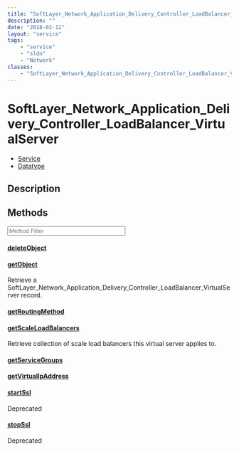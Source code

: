 ```yaml
---
title: "SoftLayer_Network_Application_Delivery_Controller_LoadBalancer_VirtualServer"
description: ""
date: "2018-02-12"
layout: "service"
tags:
    - "service"
    - "sldn"
    - "Network"
classes:
    - "SoftLayer_Network_Application_Delivery_Controller_LoadBalancer_VirtualServer"
---
```

# SoftLayer_Network_Application_Delivery_Controller_LoadBalancer_VirtualServer
<div id='service-datatype'>
    <ul id='sldn-reference-tabs'>
    <li id='service'> <a href='/reference/services/SoftLayer_Network_Application_Delivery_Controller_LoadBalancer_VirtualServer' >Service</a></li>    <li id='datatype'> <a href='/reference/datatypes/SoftLayer_Network_Application_Delivery_Controller_LoadBalancer_VirtualServer' >Datatype</a></li>
    </ul>
</div>

## Description






        
<div id="properties" class="content service-content">

## Methods

<div class="view-filters">
    <div class="clearfix">
        <div class="search-input-box">
            <input placeholder="Method Filter" onkeyup="titleSearch(inputId='edit-combine', divId='method-div', elementClass='method-row')" 
                type="text" id="edit-combine" value="" size="30" maxlength="128" class="form-text">
        </div>
    </div>
</div>

<div id="method-div">

<div class="method-row">

#### [deleteObject](/reference/services/SoftLayer_Network_Application_Delivery_Controller_LoadBalancer_VirtualServer/deleteObject)


</div>

<div class="method-row">

#### [getObject](/reference/services/SoftLayer_Network_Application_Delivery_Controller_LoadBalancer_VirtualServer/getObject)
Retrieve a SoftLayer_Network_Application_Delivery_Controller_LoadBalancer_VirtualServer record.

</div>

<div class="method-row">

#### [getRoutingMethod](/reference/services/SoftLayer_Network_Application_Delivery_Controller_LoadBalancer_VirtualServer/getRoutingMethod)


</div>

<div class="method-row">

#### [getScaleLoadBalancers](/reference/services/SoftLayer_Network_Application_Delivery_Controller_LoadBalancer_VirtualServer/getScaleLoadBalancers)
Retrieve collection of scale load balancers this virtual server applies to.

</div>

<div class="method-row">

#### [getServiceGroups](/reference/services/SoftLayer_Network_Application_Delivery_Controller_LoadBalancer_VirtualServer/getServiceGroups)


</div>

<div class="method-row">

#### [getVirtualIpAddress](/reference/services/SoftLayer_Network_Application_Delivery_Controller_LoadBalancer_VirtualServer/getVirtualIpAddress)


</div>

<div class="method-row deprecated">

#### [startSsl](/reference/services/SoftLayer_Network_Application_Delivery_Controller_LoadBalancer_VirtualServer/startSsl)


<span class="deprecation-label">Deprecated  </span>


</div>

<div class="method-row deprecated">

#### [stopSsl](/reference/services/SoftLayer_Network_Application_Delivery_Controller_LoadBalancer_VirtualServer/stopSsl)


<span class="deprecation-label">Deprecated  </span>


</div>
</div>

</div>

